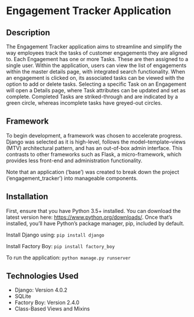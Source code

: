 # Engagement Tracker Application

## Description

The Engagement Tracker application aims to streamline and simplify the way employees track the tasks of customer engagements they are aligned to. Each Engagement has one or more Tasks. These are then assigned to a single user. Within the application, users can view the list of engagements within the master details page, with integrated search functionality. When an engagement is clicked on, its associated tasks can be viewed with the option to add or delete tasks. Selecting a specific Task on an Engagement will open a Details page, where Task attributes can be updated and set as complete. Completed Tasks are striked-through and are indicated by a green circle, whereas incomplete tasks have greyed-out circles.

## Framework

To begin development, a framework was chosen to accelerate progress. Django was selected as it is high-level, follows the model–template–views (MTV) architectural pattern, and has an out-of-box admin interface. This contrasts to other frameworks such as Flask, a micro-framework, which provides less front-end and administration functionality.

Note that an application (‘base’) was created to break down the project (‘engagement_tracker’) into manageable components.

## Installation 

First, ensure that you have Python 3.5+ installed. You can download the latest version here: https://www.python.org/downloads/. Once that’s installed, you’ll have Python’s package manager, pip, included by default.

Install Django using: ```pip install django```

Install Factory Boy: ```pip install factory_boy```

To run the application: ```python manage.py runserver``` 


## Technologies Used
* Django: Version 4.0.2
* SQLite
* Factory Boy: Version 2.4.0
* Class-Based Views and Mixins

